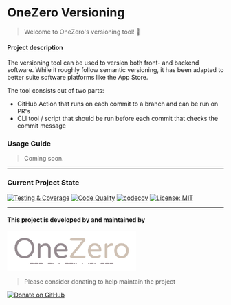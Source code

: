 # OneZero Versioning

> Welcome to OneZero's versioning tool! :rocket:

#### Project description

The versioning tool can be used to version both front- and backend software. While it roughly follow semantic versioning, it has been adapted to better suite software platforms like the App Store.

The tool consists out of two parts:

- GitHub Action that runs on each commit to a branch and can be run on PR's
- CLI tool / script that should be run before each commit that checks the commit message

### Usage Guide

> Coming soon.

---

### Current Project State

[![Testing & Coverage](https://github.com/onezerocompany/versioning/actions/workflows/pull-request.yml/badge.svg)](https://github.com/onezerocompany/versioning/actions/workflows/pull-request.yml)
[![Code Quality](https://github.com/onezerocompany/versioning/actions/workflows/code-quality.yml/badge.svg)](https://github.com/onezerocompany/versioning/actions/workflows/code-quality.yml)
[![codecov](https://codecov.io/gh/onezerocompany/versioning/branch/main/graph/badge.svg?token=TFYYTIOPE6)](https://codecov.io/gh/onezerocompany/versioning)
[![License: MIT](https://img.shields.io/badge/License-MIT-yellow.svg)](https://opensource.org/licenses/MIT)

---

#### This project is developed by and maintained by

<img src="https://raw.githubusercontent.com/onezerocompany/.github/main/assets/onezero_logo.svg" alt="drawing" width="300"/>

> Please consider donating to help maintain the project

[![Donate on GitHub](https://img.shields.io/static/v1?label=Sponsor&message=%E2%9D%A4&logo=GitHub)](https://github.com/sponsors/lucasilverentand)
